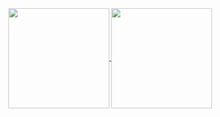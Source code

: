 <a href="https://github.com/anuraghazra/github-readme-stats#github-readme-stats" target="_blank">
  <img height=200 align="center" src="https://github-readme-stats.vercel.app/api?username=SniffBakaSniff&show_icons=true&theme={{THEME}}"/>
  <img height=200 align="center" src="https://github-readme-stats.vercel.app/api/top-langs?username=SniffBakaSniff&show_icons=true&theme={{THEME}}&layout=donut&langs_count=5&card_width=320" />
</a>
